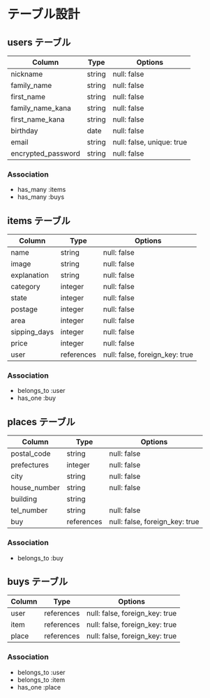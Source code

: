 # テーブル設計

## users テーブル

| Column             | Type   | Options                   |
| ------------------ | ------ | ------------------------- |
| nickname           | string | null: false               |
| family_name        | string | null: false               |
| first_name         | string | null: false               |
| family_name_kana   | string | null: false               |
| first_name_kana    | string | null: false               |
| birthday           | date   | null: false               |
| email              | string | null: false, unique: true |
| encrypted_password | string | null: false               |

### Association

- has_many :items
- has_many :buys

## items テーブル

| Column        | Type       | Options                        |
| ------------- | ---------- | ------------------------------ |
| name          | string     | null: false                    |
| image         | string     | null: false                    |
| explanation   | string     | null: false                    |
| category      | integer    | null: false                    |
| state         | integer    | null: false                    |
| postage       | integer    | null: false                    |
| area          | integer    | null: false                    |
| sipping_days  | integer    | null: false                    |
| price         | integer    | null: false                    |
| user          | references | null: false, foreign_key: true |

### Association

- belongs_to :user
- has_one :buy

## places テーブル

| Column        | Type       | Options                         |
| ------------- | ---------- | ------------------------------- |
| postal_code   | string     | null: false                     |
| prefectures   | integer    | null: false                     |
| city          | string     | null: false                     |
| house_number  | string     | null: false                     |
| building      | string     |                                 |
| tel_number    | string     | null: false                     |
| buy           | references | null: false, foreign_key: true  |

### Association

- belongs_to :buy

## buys テーブル

| Column  | Type       | Options                        |
| ------- | ---------- | ------------------------------ |
| user    | references | null: false, foreign_key: true |
| item    | references | null: false, foreign_key: true |
| place   | references | null: false, foreign_key: true |

### Association

- belongs_to :user
- belongs_to :item
- has_one :place